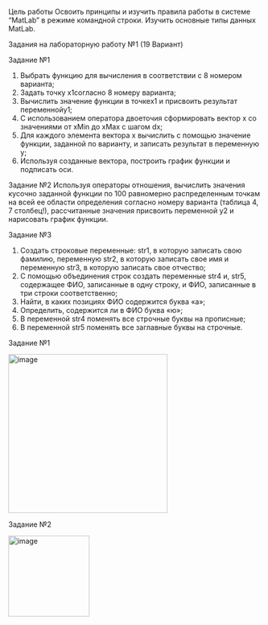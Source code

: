 Цель работы
Освоить принципы и изучить правила работы в системе “MatLab” в режиме командной строки. Изучить основные типы данных MatLab.

Задания на лабораторную работу №1 (19 Вариант)

Задание №1
1. Выбрать функцию для вычисления в соответствии с 8 номером варианта;
 2. Задать точку x1согласно 8 номеру варианта;
 3. Вычислить значение функции в точкеx1 и присвоить результат переменнойy1;
 4. С использованием оператора двоеточия сформировать вектор x со значениями от xMin до xMax с шагом dx;
 5. Для каждого элемента вектора x вычислить c помощью значение функции, заданной по варианту, и записать результат в переменную y;
 6. Используя созданные вектора, построить график функции и подписать оси.

Задание №2
 Используя операторы отношения, вычислить значения кусочно заданной функции по 100 равномерно распределенным точкам на всей ее области определения согласно номеру варианта (таблица 4, 7 столбец!), рассчитанные значения присвоить переменной y2 и нарисовать график функции.

Задание №3
 1. Создать строковые переменные: str1, в которую записать свою фамилию, переменную str2, в которую записать свое имя и переменную str3, в которую записать свое отчество;
 2. С помощью объединения строк создать переменные str4 и, str5, содержащее ФИО, записанные в одну строку, и ФИО, записанные в три строки соответственно;
 3. Найти, в каких позициях ФИО содержится буква «а»;
 4. Определить, содержится ли в ФИО буква «ю»;
 5. В переменной str4 поменять все строчные буквы на прописные;
 6. В переменной str5 поменять все заглавные буквы на строчные.

Задание №1

<img width="316" alt="image" src="https://github.com/user-attachments/assets/322ba3b5-404b-4237-90a4-f7199e7d1508">


Задание №2

<img width="161" alt="image" src="https://github.com/user-attachments/assets/329d0bfe-3c9c-4293-93ee-664b842be7f6">
